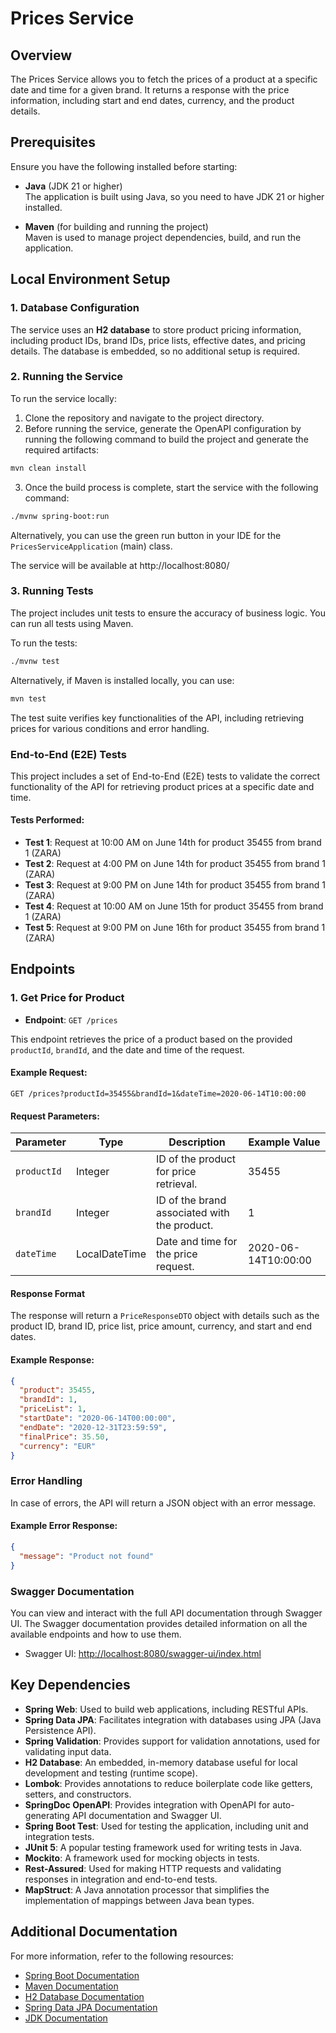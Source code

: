 # Prices Service

## Overview

The Prices Service allows you to fetch the prices of a product at a specific date and time for a given brand. It returns a response with the price information, including start and end dates, currency, and the product details.

## Prerequisites

Ensure you have the following installed before starting:

- **Java** (JDK 21 or higher)  
  The application is built using Java, so you need to have JDK 21 or higher installed.

- **Maven** (for building and running the project)  
  Maven is used to manage project dependencies, build, and run the application.

## Local Environment Setup

### 1. **Database Configuration**

The service uses an **H2 database** to store product pricing information, including product IDs, brand IDs, price lists, effective dates, and pricing details. The database is embedded, so no additional setup is required.

### 2. Running the Service

To run the service locally:

1. Clone the repository and navigate to the project directory.
2. Before running the service, generate the OpenAPI configuration by running the following command to build the project and generate the required artifacts:

```bash
mvn clean install
```

3. Once the build process is complete, start the service with the following command:

```bash
./mvnw spring-boot:run
```

Alternatively, you can use the green run button in your IDE for the `PricesServiceApplication` (main) class.

The service will be available at http://localhost:8080/

### 3. Running Tests

The project includes unit tests to ensure the accuracy of business logic. You can run all tests using Maven.

To run the tests:

```bash
./mvnw test
```
Alternatively, if Maven is installed locally, you can use:

```bash
mvn test
```
The test suite verifies key functionalities of the API, including retrieving prices for various conditions and error handling.

### End-to-End (E2E) Tests

This project includes a set of End-to-End (E2E) tests to validate the correct functionality of the API for retrieving product prices at a specific date and time.

#### Tests Performed:

- **Test 1**: Request at 10:00 AM on June 14th for product 35455 from brand 1 (ZARA)
- **Test 2**: Request at 4:00 PM on June 14th for product 35455 from brand 1 (ZARA)
- **Test 3**: Request at 9:00 PM on June 14th for product 35455 from brand 1 (ZARA)
- **Test 4**: Request at 10:00 AM on June 15th for product 35455 from brand 1 (ZARA)
- **Test 5**: Request at 9:00 PM on June 16th for product 35455 from brand 1 (ZARA)

## Endpoints

### 1. Get Price for Product
- **Endpoint**: `GET /prices`

This endpoint retrieves the price of a product based on the provided `productId`, `brandId`, and the date and time of the request.

#### Example Request:
```http
GET /prices?productId=35455&brandId=1&dateTime=2020-06-14T10:00:00
```

#### Request Parameters:

| Parameter   | Type          | Description                               | Example Value     |
|-------------|---------------|-------------------------------------------|-------------------|
| `productId` | Integer       | ID of the product for price retrieval.     | 35455             |
| `brandId`   | Integer       | ID of the brand associated with the product. | 1                 |
| `dateTime`  | LocalDateTime | Date and time for the price request.       | 2020-06-14T10:00:00 |

#### Response Format
The response will return a `PriceResponseDTO` object with details such as the product ID, brand ID, price list, price amount, currency, and start and end dates.

#### Example Response:
```json
{
  "product": 35455,
  "brandId": 1,
  "priceList": 1,
  "startDate": "2020-06-14T00:00:00",
  "endDate": "2020-12-31T23:59:59",
  "finalPrice": 35.50,
  "currency": "EUR"
}
```
### Error Handling
In case of errors, the API will return a JSON object with an error message.

#### Example Error Response:
```json
{
  "message": "Product not found"
}
```

### Swagger Documentation
You can view and interact with the full API documentation through Swagger UI. The Swagger documentation provides detailed information on all the available endpoints and how to use them.

- Swagger UI: [http://localhost:8080/swagger-ui/index.html](http://localhost:8080/swagger-ui/index.html)

## Key Dependencies

- **Spring Web**: Used to build web applications, including RESTful APIs.
- **Spring Data JPA**: Facilitates integration with databases using JPA (Java Persistence API).
- **Spring Validation**: Provides support for validation annotations, used for validating input data.
- **H2 Database**: An embedded, in-memory database useful for local development and testing (runtime scope).
- **Lombok**: Provides annotations to reduce boilerplate code like getters, setters, and constructors.
- **SpringDoc OpenAPI**: Provides integration with OpenAPI for auto-generating API documentation and Swagger UI.
- **Spring Boot Test**: Used for testing the application, including unit and integration tests.
- **JUnit 5**: A popular testing framework used for writing tests in Java.
- **Mockito**: A framework used for mocking objects in tests.
- **Rest-Assured**: Used for making HTTP requests and validating responses in integration and end-to-end tests.
- **MapStruct**: A Java annotation processor that simplifies the implementation of mappings between Java bean types.

## Additional Documentation

For more information, refer to the following resources:

- [Spring Boot Documentation](https://spring.io/projects/spring-boot)
- [Maven Documentation](https://maven.apache.org/guides/index.html)
- [H2 Database Documentation](https://www.h2database.com/html/main.html)
- [Spring Data JPA Documentation](https://spring.io/projects/spring-data-jpa)
- [JDK Documentation](https://docs.oracle.com/en/java/)
